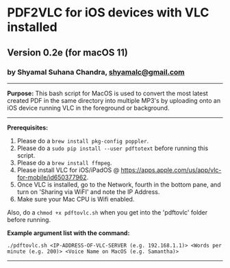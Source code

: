 # PDF2VLC for iOS devices with VLC installed
## Version 0.2e (for macOS 11)
### by Shyamal Suhana Chandra, shyamalc@gmail.com

-----------

**Purpose:** This bash script for MacOS is used to convert the most latest created PDF in the same directory into multiple MP3's by uploading onto an iOS device running VLC in the foreground or background.

-----------

**Prerequisites:** 

1. Please do a `brew install pkg-config poppler`.
2. Please do a `sudo pip install --user pdftotext` before running this script.
3. Please do a `brew install ffmpeg`.
4. Please install VLC for iOS/iPadOS @ https://apps.apple.com/us/app/vlc-for-mobile/id650377962.
5. Once VLC is installed, go to the Network, fourth in the bottom pane, and turn on 'Sharing via WiFI' and note the IP Address.
6. Make sure your Mac CPU is Wifi enabled.

Also, do a `chmod +x pdftovlc.sh` when you get into the 'pdftovlc' folder before running.

**Example argument list with the command:**

`./pdftovlc.sh <IP-ADDRESS-OF-VLC-SERVER (e.g. 192.168.1.1)> <Words per minute (e.g. 200)> <Voice Name on MacOS (e.g. Samantha)>`

-----------


